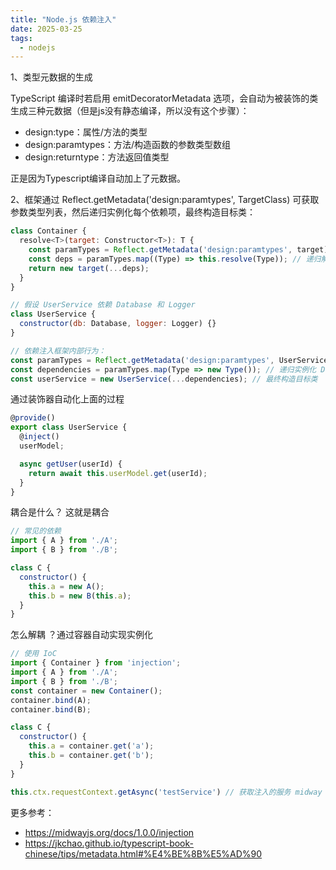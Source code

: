 ```yaml
---
title: "Node.js 依赖注入"
date: 2025-03-25
tags:
  - nodejs
---
```


1、类型元数据的生成

TypeScript 编译时若启用 emitDecoratorMetadata 选项，会自动为被装饰的类生成三种元数据（但是js没有静态编译，所以没有这个步骤）：

- design:type：属性/方法的类型
- design:paramtypes：方法/构造函数的参数类型数组
- design:returntype：方法返回值类型

正是因为Typescript编译自动加上了元数据。

2、框架通过 Reflect.getMetadata('design:paramtypes', TargetClass) 可获取参数类型列表，然后递归实例化每个依赖项，最终构造目标类：

```js
class Container {
  resolve<T>(target: Constructor<T>): T {
    const paramTypes = Reflect.getMetadata('design:paramtypes', target) || [];
    const deps = paramTypes.map((Type) => this.resolve(Type)); // 递归解析依赖
    return new target(...deps);
  }
}

// 假设 UserService 依赖 Database 和 Logger
class UserService {
  constructor(db: Database, logger: Logger) {}
}

// 依赖注入框架内部行为：
const paramTypes = Reflect.getMetadata('design:paramtypes', UserService); // 得到 [Database, Logger]
const dependencies = paramTypes.map(Type => new Type()); // 递归实例化 Database 和 Logger
const userService = new UserService(...dependencies); // 最终构造目标类

```

通过装饰器自动化上面的过程
```js
@provide()
export class UserService {
  @inject()
  userModel;

  async getUser(userId) {
    return await this.userModel.get(userId);
  }
}
```


耦合是什么？ 这就是耦合
```js
// 常见的依赖
import { A } from './A';
import { B } from './B';

class C {
  constructor() {
    this.a = new A();
    this.b = new B(this.a);
  }
}
```

怎么解耦 ？通过容器自动实现实例化

```js
// 使用 IoC
import { Container } from 'injection';
import { A } from './A';
import { B } from './B';
const container = new Container();
container.bind(A);
container.bind(B);

class C {
  constructor() {
    this.a = container.get('a');
    this.b = container.get('b');
  }
}
```

```js
this.ctx.requestContext.getAsync('testService') // 获取注入的服务 midway faas 的 IoC 请求作用域容器，用于获取其他 IoC 容器中的对象实例。
```


更多参考： 
- https://midwayjs.org/docs/1.0.0/injection
- https://jkchao.github.io/typescript-book-chinese/tips/metadata.html#%E4%BE%8B%E5%AD%90